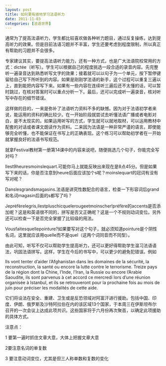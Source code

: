 ```yaml
---
layout: post
title: 如何更有效地学习法语听力
date: 2011-11-03
categories: [法语世界]  
---
```


通常为了提高法语听力，学生都比较喜欢做各种听力题目，通过反复操练，达到提高听力的效果。但是目前法语习题并不丰富，学生还要考虑到程度限制，所以真正有帮助的习题并不会很多。

专家建议其实，要提高法语听力能力，还有一种方式，也是广大法语院校常用的方式：dictée（听写）。学生可以根据自己的程度挑选一段合适的录音内容。先完整听一遍录音达到熟悉听写文字的效果；接着就可以以句子为一个单元，按下暂停键留给自己写下所听到的内容。如果是刚刚学法语的新手，这个过程可以重复三遍以上，直到能把内容写下来。如果有一些内容在连续听三遍后还不太懂的话，可以暂时跳过，在核对答案时可以重点分析一下。最后，还可以完成听一遍录音，核对听写中存在的细节错误。

这样做的目的，一来是弥补了法语听力资料不多的缺憾。因为对于法语初学者来说，能运用的资料的确比较少。在一开始阶段就尝试去听懂法语广播或者电影对白，是不太现实的。如果运用听写的方式，学生就可以就地取材，可以运用教材中配套的对话或者课文朗读作为资料。二来因为法语是一种非常严谨的语言。即使能够完全听懂，也不能保证在书写上的正确表现。这个练习可以帮助初学者在一开始就掌握良好的法语书写规范。

就拿Festival教材第一册第14课中的内容来说吧，随便挑选几个句子，你能完全写对吗？

Ilest9heuresmoinslequart.可能你马上就能反映出来现在是8点45分。但是如果写下来的话，你是否注意到heure后面应该加个s呢？moinslequart的冠词有没有写对呢？

Danslesgrandsmagasins.法语是讲究性数配合的语言，检查一下形容词后grand和名词magasin后面的s都写了吗？

Jepréfèrelegris,ilestpluschicquelerougeetmoinscher!préfère的accents是否添加呢？这是和英语很不同的，拼写是否又正确呢？这是一个不规则动词变位。另外还可以检查一下是否完全掌握了比较级的用法。

Vousfaitesquellepointure?如果要写对这个句子，就必须知道pointure是个阴性名词，这里就应该用quelle而不是quel（这两个词同音而不同型）。

由此可知，听写不仅可以帮助学生提高听力，还可以更好得帮助学生温习法语语法，巩固法语拼写。这样，学生在今后的书写中，可以更少的避免犯错误。例如

Ils vont tenter d’aider l’Afghanistan dans les domaines de la sécurité, la reconstruction, la santé ou encore la lutte contre le terrorisme. Treize pays de la région dont la Chine, l’Inde, l’Iran, la Russie ou encore l’Arabie Saoudite, ils sont parvenus à cet accord ce mercredi lors d’une réunion organisée à Istanbul, et ils se retrouveront pour la prochaine fois au mois de juin pour préciser les modalités de cette aide.

它们将设法在安全、重建、卫生或是反恐领域对阿富汗进行援助。包括中国、印度、伊朗、俄罗斯及沙特阿拉伯在内的该区域13个国家，于本周三在伊斯坦布尔召开的一次会议上达成此项共识。这些国家将于六月份再次聚首，以确定此项援助的具体方式。

注意点：

1 要第一遍时抓住文章大意，大体上把握文章大意

2要注意名词的单复数

3 要注意动词变位，尤其是但三人称单数和复数的变化
